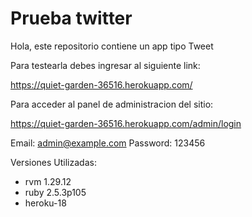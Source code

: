 # Prueba twitter

Hola, este repositorio contiene un app tipo Tweet

Para testearla debes ingresar al siguiente link:

https://quiet-garden-36516.herokuapp.com/

Para acceder al panel de administracion del sitio:

https://quiet-garden-36516.herokuapp.com/admin/login

Email: admin@example.com
Password: 123456

Versiones Utilizadas:

- rvm 1.29.12
- ruby 2.5.3p105
- heroku-18


